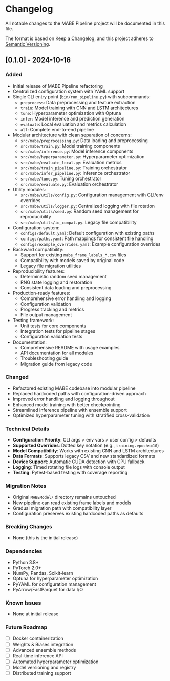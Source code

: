 # Changelog

All notable changes to the MABE Pipeline project will be documented in this file.

The format is based on [Keep a Changelog](https://keepachangelog.com/en/1.0.0/),
and this project adheres to [Semantic Versioning](https://semver.org/spec/v2.0.0.html).

## [0.1.0] - 2024-10-16

### Added
- Initial release of MABE Pipeline refactoring
- Centralized configuration system with YAML support
- Single CLI entry point (`bin/run_pipeline.py`) with subcommands:
  - `preprocess`: Data preprocessing and feature extraction
  - `train`: Model training with CNN and LSTM architectures
  - `tune`: Hyperparameter optimization with Optuna
  - `infer`: Model inference and prediction generation
  - `evaluate`: Local evaluation and metrics calculation
  - `all`: Complete end-to-end pipeline
- Modular architecture with clean separation of concerns:
  - `src/mabe/preprocessing.py`: Data loading and preprocessing
  - `src/mabe/train.py`: Model training components
  - `src/mabe/inference.py`: Model inference components
  - `src/mabe/hyperparameter.py`: Hyperparameter optimization
  - `src/mabe/evaluate_local.py`: Evaluation metrics
  - `src/mabe/train_pipeline.py`: Training orchestrator
  - `src/mabe/infer_pipeline.py`: Inference orchestrator
  - `src/mabe/tune.py`: Tuning orchestrator
  - `src/mabe/evaluate.py`: Evaluation orchestrator
- Utility modules:
  - `src/mabe/utils/config.py`: Configuration management with CLI/env overrides
  - `src/mabe/utils/logger.py`: Centralized logging with file rotation
  - `src/mabe/utils/seed.py`: Random seed management for reproducibility
  - `src/mabe/utils/io_compat.py`: Legacy file compatibility
- Configuration system:
  - `configs/default.yaml`: Default configuration with existing paths
  - `configs/paths.yaml`: Path mappings for consistent file handling
  - `configs/example_overrides.yaml`: Example configuration overrides
- Backward compatibility:
  - Support for existing `mabe_frame_labels_*.csv` files
  - Compatibility with models saved by original code
  - Legacy file migration utilities
- Reproducibility features:
  - Deterministic random seed management
  - RNG state logging and restoration
  - Consistent data loading and preprocessing
- Production-ready features:
  - Comprehensive error handling and logging
  - Configuration validation
  - Progress tracking and metrics
  - File output management
- Testing framework:
  - Unit tests for core components
  - Integration tests for pipeline stages
  - Configuration validation tests
- Documentation:
  - Comprehensive README with usage examples
  - API documentation for all modules
  - Troubleshooting guide
  - Migration guide from legacy code

### Changed
- Refactored existing MABE codebase into modular pipeline
- Replaced hardcoded paths with configuration-driven approach
- Improved error handling and logging throughout
- Enhanced model training with better checkpointing
- Streamlined inference pipeline with ensemble support
- Optimized hyperparameter tuning with stratified cross-validation

### Technical Details
- **Configuration Priority**: CLI args > env vars > user config > defaults
- **Supported Overrides**: Dotted key notation (e.g., `training.epochs=10`)
- **Model Compatibility**: Works with existing CNN and LSTM architectures
- **Data Formats**: Supports legacy CSV and new standardized formats
- **Device Support**: Automatic CUDA detection with CPU fallback
- **Logging**: Timed rotating file logs with console output
- **Testing**: Pytest-based testing with coverage reporting

### Migration Notes
- Original `MABEModel/` directory remains untouched
- New pipeline can read existing frame labels and models
- Gradual migration path with compatibility layer
- Configuration preserves existing hardcoded paths as defaults

### Breaking Changes
- None (this is the initial release)

### Dependencies
- Python 3.8+
- PyTorch 2.0+
- NumPy, Pandas, Scikit-learn
- Optuna for hyperparameter optimization
- PyYAML for configuration management
- PyArrow/FastParquet for data I/O

### Known Issues
- None at initial release

### Future Roadmap
- [ ] Docker containerization
- [ ] Weights & Biases integration
- [ ] Advanced ensemble methods
- [ ] Real-time inference API
- [ ] Automated hyperparameter optimization
- [ ] Model versioning and registry
- [ ] Distributed training support
